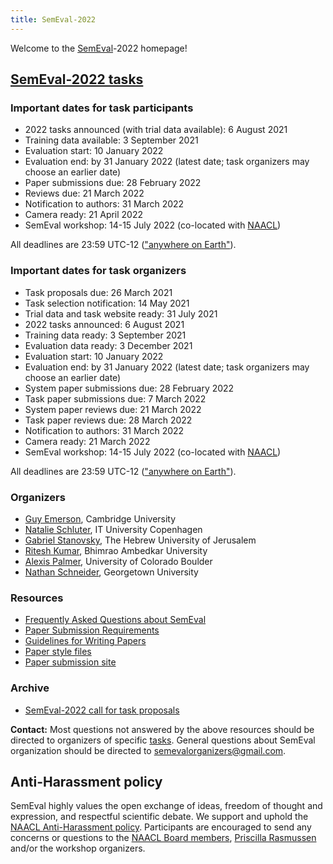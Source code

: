 ```yaml
---
title: SemEval-2022
---
```


Welcome to the [SemEval](https://semeval.github.io/)-2022 homepage!

## [SemEval-2022 tasks](https://semeval.github.io/SemEval2022/tasks) 

<!---
### [SemEval-2022 program](https://semeval.github.io/SemEval2022/schedule)
--->

### Important dates for task participants

- 2022 tasks announced (with trial data available): 6 August 2021
- Training data available: 3 September 2021
- Evaluation start: 10 January 2022
- Evaluation end: by 31 January 2022 (latest date; task organizers may choose an earlier date)
- Paper submissions due: 28 February 2022
- Reviews due: 21 March 2022
- Notification to authors: 31 March 2022
- Camera ready: 21 April 2022
- SemEval workshop: 14-15 July 2022 (co-located with [NAACL](https://2022.naacl.org/))

All deadlines are 23:59 UTC-12 (["anywhere on Earth"](https://en.wikipedia.org/wiki/Anywhere_on_Earth)).

### Important dates for task organizers

- Task proposals due: 26 March 2021
- Task selection notification: 14 May 2021
- Trial data and task website ready: 31 July 2021
- 2022 tasks announced: 6 August 2021
- Training data ready: 3 September 2021
- Evaluation data ready: 3 December 2021
- Evaluation start: 10 January 2022
- Evaluation end: by 31 January 2022 (latest date; task organizers may choose an earlier date)
- System paper submissions due: 28 February 2022
- Task paper submissions due: 7 March 2022
- System paper reviews due: 21 March 2022
- Task paper reviews due: 28 March 2022
- Notification to authors: 31 March 2022
- Camera ready: 21 March 2022
- SemEval workshop: 14-15 July 2022 (co-located with [NAACL](https://2022.naacl.org/))

All deadlines are 23:59 UTC-12 (["anywhere on Earth"](https://en.wikipedia.org/wiki/Anywhere_on_Earth)).

### Organizers

- [Guy Emerson](https://www.languagesciences.cam.ac.uk/directory/guy-emerson), Cambridge University
- [Natalie Schluter](https://natschluter.github.io/), IT University Copenhagen
- [Gabriel Stanovsky](https://gabrielstanovsky.github.io/), The Hebrew University of Jerusalem
- [Ritesh Kumar](https://www.ctrans.in/research/clresearch), Bhimrao Ambedkar University
- [Alexis Palmer](https://linguistics.unt.edu/alexis-palmer), University of Colorado Boulder
- [Nathan Schneider](http://people.cs.georgetown.edu/nschneid/), Georgetown University

### Resources

- [Frequently Asked Questions about SemEval](/faq.html)
- [Paper Submission Requirements](/paper-requirements.html)
- [Guidelines for Writing Papers](/system-paper-template.html)
- [Paper style files](https://github.com/acl-org/acl-style-files)
- [Paper submission site](https://openreview.net/group?id=aclweb.org/NAACL/2022/Workshop/Semeval)

### Archive

- [SemEval-2022 call for task proposals](https://semeval.github.io/SemEval2022/cft)

__Contact:__ Most questions not answered by the above resources should be directed to organizers of specific [tasks](tasks.html).
General questions about SemEval organization should be directed to <semevalorganizers@gmail.com>.

## Anti-Harassment policy

SemEval highly values the open exchange of ideas, freedom of thought and expression, and respectful scientific debate.
We support and uphold the [NAACL Anti-Harassment policy](http://naacl.org/policies/anti-harassment.html).
Participants are encouraged to send any concerns or questions to the [NAACL Board members](http://naacl.org/officers/),
[Priscilla Rasmussen](mailto:acl@aclweb.org) and/or the workshop organizers.
